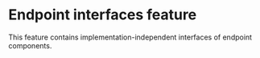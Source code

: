 # Endpoint interfaces feature

This feature contains implementation-independent interfaces of endpoint components.
